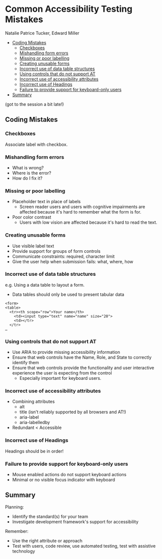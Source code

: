 # Common Accessibility Testing Mistakes

Natalie Patrice Tucker, Edward Miller

* [Coding Mistakes](#coding-mistakes)
  * [Checkboxes](#checkboxes)
  * [Mishandling form errors](#mishandling-form-errors)
  * [Missing or poor labelling](#missing-or-poor-labelling)
  * [Creating unusable forms](#creating-unusable-forms)
  * [Incorrect use of data table structures](#incorrect-use-of-data-table-structures)
  * [Using controls that do not support AT](#using-controls-that-do-not-support-at)
  * [Incorrect use of accessibility attributes](#incorrect-use-of-accessibility-attributes)
  * [Incorrect use of Headings](#incorrect-use-of-headings)
  * [Failure to provide support for keyboard-only users](#failure-to-provide-support-for-keyboard-only-users)
* [Summary](#summary)

(got to the session a bit late!)

## Coding Mistakes

### Checkboxes

Associate label with checkbox.

### Mishandling form errors

* What is wrong?
* Where is the error?
* How do I fix it?

### Missing or poor labelling

* Placeholder text in place of labels
  * Screen reader users and users with cognitive impairments are affected because it's hard to remember what the form is for.
* Poor color contrast
  * Users with low vision are affected because it's hard to read the text.

### Creating unusable forms

* Use visible label text
* Provide support for groups of form controls
* Communicate constraints: required, character limit
* Give the user help when submission fails: what, where, how

### Incorrect use of data table structures

e.g. Using a data table to layout a form.

* Data tables should only be used to present tabular data

```
<form>
<table>
  <tr><th scope="row">Your name</th>
    <td><input type="text" name="name" size="20">
    <td></tr>
  </tr>
…
```

### Using controls that do not support AT

* Use ARIA to provide missing accessibility information
* Ensure that web controls have the Name, Role, and State to correctly identify them
* Ensure that web controls provide the functionality and user interactive experience the user is expecting from the control
  * Especially important for keyboard users.

### Incorrect use of accessibility attributes

* Combining attributes
  * alt
  * title (isn't reliably supported by all browsers and AT!)
  * aria-label
  * aria-labelledby
* Redundant < Accessible

### Incorrect use of Headings

Headings should be in order!

### Failure to provide support for keyboard-only users

* Mouse enabled actions do not support keyboard actions
* Minimal or no visible focus indicator with keyboard

## Summary

Planning:
* Identify the standard(s) for your team
* Investigate development framework's support for accessibility

Remember:

* Use the right attribute or approach
* Test with users, code review, use automated testing, test with assistive technology
